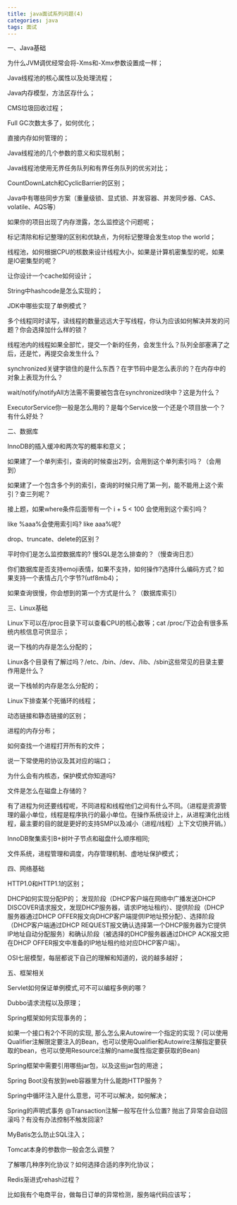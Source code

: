 ```yaml
---
title: java面试系列问题(4)
categories: java
tags: 面试
---
```

一、Java基础

为什么JVM调优经常会将-Xms和-Xmx参数设置成一样；

Java线程池的核心属性以及处理流程；

Java内存模型，方法区存什么；

CMS垃圾回收过程；

Full GC次数太多了，如何优化；

直接内存如何管理的；

Java线程池的几个参数的意义和实现机制；

Java线程池使用无界任务队列和有界任务队列的优劣对比；

CountDownLatch和CyclicBarrier的区别；

Java中有哪些同步方案（重量级锁、显式锁、并发容器、并发同步器、CAS、volatile、AQS等）

如果你的项目出现了内存泄露，怎么监控这个问题呢；

标记清除和标记整理的区别和优缺点，为何标记整理会发生stop the world；

线程池，如何根据CPU的核数来设计线程大小，如果是计算机密集型的呢，如果是IO密集型的呢？

让你设计一个cache如何设计；

String中hashcode是怎么实现的；

JDK中哪些实现了单例模式？

多个线程同时读写，读线程的数量远远⼤于写线程，你认为应该如何解决并发的问题？你会选择加什么样的锁？

线程池内的线程如果全部忙，提交⼀个新的任务，会发⽣什么？队列全部塞满了之后，还是忙，再提交会发⽣什么？

synchronized关键字锁住的是什么东西？在字节码中是怎么表示的？在内存中的对象上表现为什么？

wait/notify/notifyAll⽅法需不需要被包含在synchronized块中？这是为什么？

ExecutorService你一般是怎么⽤的？是每个Service放一个还是个项目放一个？有什么好处？

二、数据库

InnoDB的插入缓冲和两次写的概率和意义；

如果建了⼀个单列索引，查询的时候查出2列，会⽤到这个单列索引吗？（会用到）

如果建了⼀个包含多个列的索引，查询的时候只⽤了第⼀列，能不能⽤上这个索引？查三列呢？

接上题，如果where条件后⾯带有⼀个 i + 5 < 100 会使⽤到这个索引吗？

like %aaa%会使⽤索引吗? like aaa%呢?

drop、truncate、delete的区别？

平时你们是怎么监控数据库的? 慢SQL是怎么排查的？（慢查询日志）

你们数据库是否⽀持emoji表情，如果不⽀持，如何操作?选择什么编码方式？如果支持一个表情占几个字节?(utf8mb4)；

如果查询很慢，你会想到的第⼀个⽅式是什么？（数据库索引）

三、Linux基础

Linux下可以在/proc目录下可以查看CPU的核心数等；cat /proc/下边会有很多系统内核信息可供显示； 

说一下栈的内存是怎么分配的；

Linux各个目录有了解过吗？/etc、/bin、/dev、/lib、/sbin这些常见的目录主要作用是什么？

说一下栈帧的内存是怎么分配的；

Linux下排查某个死循环的线程；

动态链接和静态链接的区别；

进程的内存分布；

如何查找一个进程打开所有的文件；

说一下常使用的协议及其对应的端口；

为什么会有内核态，保护模式你知道吗?

文件是怎么在磁盘上存储的？

有了进程为何还要线程呢，不同进程和线程他们之间有什么不同。（进程是资源管理的最小单位，线程是程序执行的最小单位。在操作系统设计上，从进程演化出线程，最主要的目的就是更好的支持SMP以及减小（进程/线程）上下文切换开销。）

InnoDB聚集索引B+树叶子节点和磁盘什么顺序相同;

文件系统，进程管理和调度，内存管理机制、虚地址保护模式；

四、网络基础

HTTP1.0和HTTP1.1的区别；

DHCP如何实现分配IP的； 发现阶段（DHCP客户端在网络中广播发送DHCP DISCOVER请求报文，发现DHCP服务器，请求IP地址租约）、提供阶段（DHCP服务器通过DHCP OFFER报文向DHCP客户端提供IP地址预分配）、选择阶段（DHCP客户端通过DHCP REQUEST报文确认选择第一个DHCP服务器为它提供IP地址自动分配服务）和确认阶段（被选择的DHCP服务器通过DHCP ACK报文把在DHCP OFFER报文中准备的IP地址租约给对应DHCP客户端）。

OSI七层模型，每层都说下自己的理解和知道的，说的越多越好；

五、框架相关

Servlet如何保证单例模式,可不可以编程多例的哪？

Dubbo请求流程以及原理；

Spring框架如何实现事务的；

如果一个接⼝有2个不同的实现, 那么怎么来Autowire一个指定的实现？(可以使用Qualifier注解限定要注入的Bean，也可以使用Qualifier和Autowire注解指定要获取的bean，也可以使用Resource注解的name属性指定要获取的Bean)

Spring框架中需要引用哪些jar包，以及这些jar包的用途；

Spring Boot没有放到web容器⾥为什么能跑HTTP服务？

Spring中循环注入是什么意思，可不可以解决，如何解决；

Spring的声明式事务 @Transaction注解⼀般写在什么位置? 抛出了异常会⾃动回滚吗？有没有办法控制不触发回滚?

MyBatis怎么防止SQL注入；

Tomcat本身的参数你⼀般会怎么调整？

了解哪几种序列化协议？如何选择合适的序列化协议；

Redis渐进式rehash过程？

比如我有个电商平台，做每日订单的异常检测，服务端代码应该写；